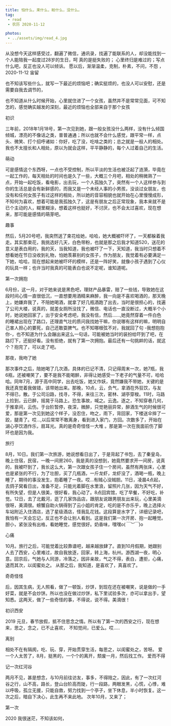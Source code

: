 ```yaml
---
title: 怕什么，来什么，盼什么，没什么。 ​​​
tag:
 - read
 - 农历 2020-11-12

photos:
 - ../assets/img/read_4.jpg
---
```


<!-- 引言（简介） -->
从没想今天这样感受过，翻遍了微信，通讯录，找遍了能联系的人，却没能找到一个人能陪我一起度过28岁的生日，呵 真的是挺失败的； 
心里终归是难过的；写点什么吧，反正也没人可以倾诉。
愿以后，渐渐温柔，克制，朴素，不问，不怨 ，
2020-11-12 宙留
<!--more-->
也不知该写些什么，就写一下最近的烦恼吧；确实挺烦的，也没人可以安慰，还是需要自我去调节的，

也不知道从什么时候开始，心里就住进了一个女孩，虽然并不是常常见面，可不知怎的，感觉确实越发的深刻，最近的烦恼也全部来自于那个女孩

初识

三年前，2018年1月18号，第一次见到她，跟一般女孩没什么两样，没有什么倾国倾城，漂亮的不像话之类，普普通通；所以也就不会什么感觉，跟平常一样，点头、微笑、打个招呼诸如：你好，吃了没，吃啥之类的；总之就是一般人的相处。我也不太擅长和人相处，原以为就会这样，平平静静的，每个人过着自己的生活。

萌动

可是感情这个东西呀，一点也不受控制，所以平淡的生活也被泛起了涟漪，毕竟在一起工作的，每天相处的时间也是久了一些，大概三个月吧，相处的稍微熟了一点，开始一起吃饭，看电影，出去玩，一个人孤独久了，突然有一个人这样参与到你的生活总是会有新鲜感的，而我又是一个未经人事的小男孩，没谈过女朋友，也没有和任何女孩子有过这样的相处，所以她的音容相貌也就开始在心里慢慢成形，不知何为喜欢，想着可能是我孤独久了，这是有朋友之后正常现象，我本来就不是已个主动的人，糊里糊涂，想着这样也挺好，不讨厌，也不会太过喜欢，现在想来，那可能是感情的萌芽吧。

趣事

然后，5月20号吧，我突然送了束花给她，哈哈，她大概被吓坏了，一天都躲着我走。其实那束花，我挑选好几天，白色带粉，也就是那之后我才知道520，送花的意义是表白用的，我的天，当我知道，我也被吓了一下，天知道，我当时只想着不想看她在节日没收到礼物，怕她羡慕别的女孩子，作为朋友，我觉着有必要满足一下她，哈哈，现在想起来她被吓坏的模样，还是一阵好笑，就像小孩子遇到了心仪的玩具一样；也许当时我真的可能表白也说不定呢，谁知道呢。

第一次拥抱

6月份，这一月，对于她来说是黑色吧，理财产品暴雷，赔了一些钱，导致她在这段时间心情一直很低沉，一直想要用酒精来麻醉，我一向是不喜欢喝酒的，那天晚上，她嫌弃我了，不陪她喝酒，就拿了好几瓶酒跑了出去，当时是很担心的，找遍了公司大楼，说真的，就差女厕所没找了，微信、电话也一直没断过，大概半个小时，她说她回家了，出于安全考虑吧，我没有信，然后......,她竟然穿着一件白色的睡裙出现在了路口，还理直气壮的质问我找她干嘛，你说哪有这样的嘛，明明自己害人担心的要死，自己还敢耍脾气。也不知哪根弦不对，我就回了句 -我想抱抱你-，也不知道为什么会蹦出来这么一句话，可能被她当时的装扮给吓到了吧，在路灯下，还挺好看。没有拒绝，就有了第一次拥抱。最后还有一句挑衅的话，就这个？抱完了，可以走了吧。

那夜，我吻了她

那次事件之后，陪她喝了几次酒，具体的已记不清，只记得周末一次，她7瓶，我6瓶，还被嘲笑了，要不是我不能喝醉，非得让她感受一下老子的气量不可，哈哈哈。同年7月，源于高中同学，出去吃饭，她又作妖，竟然嫌我不带她，关键的是我还真觉着我做错，该带她出来。那晚，10点，云，负气，拿酒在外狂饮，与友不得已，散。于公司沿路，找寻，不得，来往三次，密林、湖亭穿梭。11时，马路上捡到，云已醉，摇晃于马路上。恐生事故，喊之。云逸。逐之，不知穿巷几何，于推拿间，云伤。于台阶暂停，夜深，微醉，只觉艳丽异常，醉酒生气的时候很可爱，那是第一次见到她这个样子，没忍住，吻之，雨下，背回家，下楼送伞摔了一跤，腿青了。哎...,以后常常不敢离身，看到进入家门，方回。次数多了，开始在湖心亭饮酒作乐，扇耳光。真的是奇奇怪怪一大堆
。那是第一次在我面前伤了脚环也是因为我。

旅行

8月，10日。我们第一次旅游，她说想看日出了，于是背起了书包，去了秦皇岛，晚上住宿，民宿，一晚一间房260，我是真的没想到，她竟然要求开一间房，说真的，我被吓到了，我长这么大，第一次跟女孩子住一个房间，虽然有两张床，心里也是紧张的不行，为了壮胆，买了几瓶酒，一斤龙虾，龙虾没了，酒喝一瓶，晚上睡了，期待的事没发生，抱着睡了一夜。哎...有贼心没贼胆。11日，凌晨4点起，去鸽子窝看日出，准备不足，只能光着脚在水里浪，留照片几张，因为天气不好，有所失望，但是人很美，很好看，我心动了。8点回宾馆，吃了早餐，不好吃，补觉。12日，去了北戴河，逛了几家饰品店，跟朋友说跟男朋友出来玩，心里美滴很呀，美滴很。螃蟹自助火锅得到了云小姐的肯定，吃的是不亦乐乎，晚上选择火车站附近入住酒店，选了星级酒店，怪我乱花钱。这段算是水字了，详细记录吧，我怕有一天会忘记，反正也不会让别人看到。这是我们第一次开房、抱一起睡觉。胆小，紧张没有出格，看她睡觉，感觉很好。奶香味，嘿嘿o(*￣︶￣*)o

心痛

10月。旅行之后，可能觉着比较靠谱吧，越来越放肆了。直到10月假期，她跟别人去了西安，心里难过，故自我放逐，回家，转上海，杭州。游西湖一夜，明心意。回京后，气她与人同游，冷落之，因非亲故，气之不得，表白，遭拒，心痛，退而其次，以闺蜜处之。 从那之后，我知道，是喜欢了，真喜欢了。

奇奇怪怪

后，因其生病，无人照看，做了一顿饭，炒饼，到现在还在被嘲笑，说是做的一手好菜，就是不会炒饼。所以也没在做过炒饼，私下里试验多次，亦可以拿出手，望知悉。这两天，做了一些奇怪的事，不得说，说不得。美滴很！

初识西安

2019 元旦，春节放假，抵不住思念之情。所以有了第一次的西安之行，现在想来，思之，念之，已不止喜欢， 不知觉间，已爱么。哎.....

离别

相处不在有隔阂，吃、玩、穿，开始贯穿生活，每思之，以闺蜜处之，苦呀。 爱一个人太苦了，8月，挺黑的，一个个的离开，颓废一月，然后找工作。 爱而不得

记一次红河谷

两月不见，甚是想念，与10月前往访友，事多，不得陪之，因此，有了一次红河谷之行，山不高，路长，登山台阶高而陡，行一段路，两眼发黑，心慌，心悸，难以呼吸，孤立无援，只能自救，努力找到一个亭子，坐下休息，半小时恢复。这一次之后，暗自下决心，此生再不来此地。 次年10月，又来了；


第一次 

2020 我很迷茫，不知该如何，